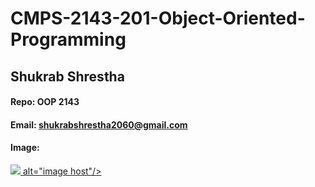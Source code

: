 # CMPS-2143-201-Object-Oriented-Programming
## Shukrab Shrestha

#### Repo: OOP 2143

#### Email: shukrabshrestha2060@gmail.com

#### Image:

<a href="https://imgbox.com/wzfuruNj" target="_blank"><img src="https://thumbs2.imgbox.com/fa/b9/wzfuruNj_t.jpg"> alt="image host"/></a>
